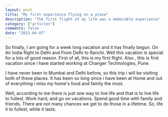 ```yaml
---
layout: post
title: "My first experience flying on a plane"
description: "The first flight of my life was a memorable experience"
category: ["articles"]
comments: false
date: "2013-04-07"
---
```


So finally, I am going for a week long vacation and it has finally begun. On Air India flight to Delhi and From Delhi to Ranchi. Well this vacation is special for a lots of good reason. First of all, this is my first flight. Also , this is first vacation since i have started working at Changer Technologies, Pune.

I have never been to Mumbai and Delhi before, so this trip i will be visiting both of these places. It has been so long since i have been at Home and out of everything i miss my home's food and family the most.

Well, according to me there is just one way to live life and that is to live life to fullest. Work hard, and go on vacations. Spend good time with family and friends. There are not many chances we get to do those in  a lifetime. So, life it to fullest, while it lasts.

